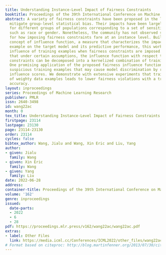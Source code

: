 ```yaml
---
title: Understanding Instance-Level Impact of Fairness Constraints
booktitle: Proceedings of the 39th International Conference on Machine Learning
abstract: A variety of fairness constraints have been proposed in the literature to
  mitigate group-level statistical bias. Their impacts have been largely evaluated
  for different groups of populations corresponding to a set of sensitive attributes,
  such as race or gender. Nonetheless, the community has not observed sufficient explorations
  for how imposing fairness constraints fare at an instance level. Building on the
  concept of influence function, a measure that characterizes the impact of a training
  example on the target model and its predictive performance, this work studies the
  influence of training examples when fairness constraints are imposed. We find out
  that under certain assumptions, the influence function with respect to fairness
  constraints can be decomposed into a kernelized combination of training examples.
  One promising application of the proposed fairness influence function is to identify
  suspicious training examples that may cause model discrimination by ranking their
  influence scores. We demonstrate with extensive experiments that training on a subset
  of weighty data examples leads to lower fairness violations with a trade-off of
  accuracy.
layout: inproceedings
series: Proceedings of Machine Learning Research
publisher: PMLR
issn: 2640-3498
id: wang22ac
month: 0
tex_title: Understanding Instance-Level Impact of Fairness Constraints
firstpage: 23114
lastpage: 23130
page: 23114-23130
order: 23114
cycles: false
bibtex_author: Wang, Jialu and Wang, Xin Eric and Liu, Yang
author:
- given: Jialu
  family: Wang
- given: Xin Eric
  family: Wang
- given: Yang
  family: Liu
date: 2022-06-28
address:
container-title: Proceedings of the 39th International Conference on Machine Learning
volume: '162'
genre: inproceedings
issued:
  date-parts:
  - 2022
  - 6
  - 28
pdf: https://proceedings.mlr.press/v162/wang22ac/wang22ac.pdf
extras:
- label: Other Files
  link: https://media.icml.cc/Conferences/ICML2022/other_files/wang22ac-supp.zip
# Format based on citeproc: http://blog.martinfenner.org/2013/07/30/citeproc-yaml-for-bibliographies/
---
```

